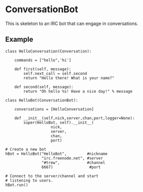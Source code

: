 # ConversationBot
This is skeleton to an IRC bot that can engage in conversations.

## Example

    class HelloConversation(Conversation):

        commands = ["hello",'hi']

        def first(self, message):
            self.next_call = self.second
            return "Hello there! What is your name?"

        def second(self, message):
            return "Oh hello %s! Have a nice day!" % message

    class HelloBot(ConversationBot):

        conversations = [HelloConversation]

        def __init__(self,nick,server,chan,port,logger=None):
            super(HelloBot, self).__init__(
                        nick,
                        server,
                        chan,
                        port)

    # Create a new bot
    hBot = HelloBot("HelloBot",         #nickname
                    "irc.freenode.net", #server
                    "#trew",            #channel
                    6667)                #port

    # Connect to the server/channel and start 
    # listening to users.
    hBot.run()

